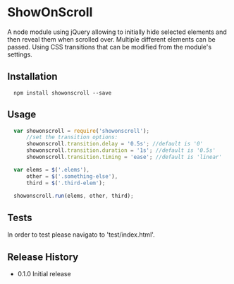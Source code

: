 ShowOnScroll 
============

A node module using jQuery allowing to initially hide selected elements and then reveal them when scrolled over. 
Multiple different elements can be passed.
Using CSS transitions that can be modified from the module's settings.

## Installation

```shell
  npm install showonscroll --save
```

## Usage

```js
  var showonscroll = require('showonscroll');
      //set the transition options:
      showonscroll.transition.delay = '0.5s'; //default is '0'
      showonscroll.transition.duration = '1s'; //default is '0.5s'
      showonscroll.transition.timing = 'ease'; //default is 'linear'

  var elems = $('.elems'),
      other = $('.something-else'),
      third = $('.third-elem');

  showonscroll.run(elems, other, third);
```

## Tests

In order to test please navigato to 'test/index.html'.

## Release History

* 0.1.0 Initial release